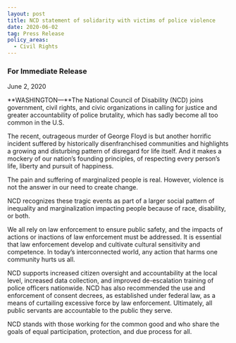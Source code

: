 ```yaml
---
layout: post
title: NCD statement of solidarity with victims of police violence
date: 2020-06-02
tag: Press Release
policy_areas:
  - Civil Rights
---
```

### For Immediate Release

June 2, 2020

**WASHINGTON—**The National Council of Disability (NCD) joins government, civil rights, and civic organizations in calling for justice and greater accountability of police brutality, which has sadly become all too common in the U.S.

The recent, outrageous murder of George Floyd is but another horrific incident suffered by historically disenfranchised communities and highlights a growing and disturbing pattern of disregard for life itself. And it makes a mockery of our nation’s founding principles, of respecting every person’s life, liberty and pursuit of happiness.

The pain and suffering of marginalized people is real. However, violence is not the answer in our need to create change.

NCD recognizes these tragic events as part of a larger social pattern of inequality and marginalization impacting people because of race, disability, or both.

We all rely on law enforcement to ensure public safety, and the impacts of actions or inactions of law enforcement must be addressed. It is essential that law enforcement develop and cultivate cultural sensitivity and competence. In today’s interconnected world, any action that harms one community hurts us all.

NCD supports increased citizen oversight and accountability at the local level, increased data collection, and improved de-escalation training of police officers nationwide. NCD has also recommended the use and enforcement of consent decrees, as established under federal law, as a means of curtailing excessive force by law enforcement. Ultimately, all public servants are accountable to the public they serve.

NCD stands with those working for the common good and who share the goals of equal participation, protection, and due process for all.
